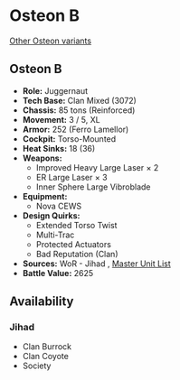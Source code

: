 # Osteon B 

[Other Osteon variants](../osteon.md) 

## Osteon B 

- **Role:** Juggernaut 
- **Tech Base:** Clan Mixed (3072) 
- **Chassis:** 85 tons (Reinforced) 
- **Movement:** 3 / 5, XL 
- **Armor:** 252 (Ferro Lamellor) 
- **Cockpit:** Torso-Mounted 
- **Heat Sinks:** 18 (36) 
- **Weapons:** 
  - Improved Heavy Large Laser × 2 
  - ER Large Laser × 3 
  - Inner Sphere Large Vibroblade 
- **Equipment:** 
  - Nova CEWS 
- **Design Quirks:** 
  - Extended Torso Twist 
  - Multi-Trac 
  - Protected Actuators 
  - Bad Reputation (Clan) 
- **Sources:** WoR - Jihad , [Master Unit List](http://masterunitlist.info/Unit/Details/5823/osteon-b) 
- **Battle Value:** 2625 

## Availability 

### Jihad 

- Clan Burrock 
- Clan Coyote 
- Society 

